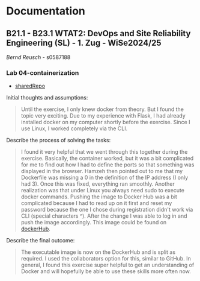 # Documentation

## B21.1 - B23.1 WTAT2: DevOps and Site Reliability Engineering (SL) - 1. Zug - WiSe2024/25

*Bernd Reusch* - s0587188

### Lab 04-containerization

- [sharedRepo](/assets/dockerHubShared.png)


Initial thoughts and assumptions:

> Until the exercise, I only knew docker from theory. But I found the topic very exciting. 
> Due to my experience with Flask, I had already installed docker on my computer shortly before the exercise. 
> Since I use Linux, I worked completely via the CLI.

Describe the process of solving the tasks:

> I found it very helpful that we went through this together during the exercise. Basically, the container worked, 
> but it was a bit complicated for me to find out how I had to define the ports so that something was displayed in 
> the browser. Hamzeh then pointed out to me that my Dockerfile was missing a 0 in the definition of the IP 
> address (I only had 3). Once this was fixed, everything ran smoothly.
> Another realization was that under Linux you always need sudo to execute docker commands.
> Pushing the image to Docker Hub was a bit complicated because I had to read up on it first and reset my password 
> because the one I chose during registration didn't work via CLI (special characters ^). 
> After the change I was able to log in and push the image accordingly. 
> This image could be found on [dockerHub](https://hub.docker.com/repository/docker/berndhtw/foobar/general).


Describe the final outcome:

> The executable image is now on the DockerHub and is split as required. I used the collaborators option for this, 
> similar to GitHub. In general, I found this exercise super helpful to get an understanding of Docker and will 
> hopefully be able to use these skills more often now.


